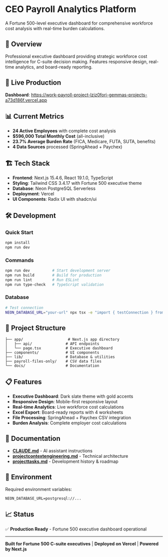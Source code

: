 # CEO Payroll Analytics Platform

A Fortune 500-level executive dashboard for comprehensive workforce cost analysis with real-time burden calculations.

## 🎯 Overview

Professional executive dashboard providing strategic workforce cost intelligence for C-suite decision making. Features responsive design, real-time analytics, and board-ready reporting.

## 🚀 Live Production

**Dashboard**: https://work-payroll-project-lzjz0fori-gemmas-projects-a73d186f.vercel.app

## 📊 Current Metrics

- **24 Active Employees** with complete cost analysis
- **$596,000 Total Monthly Cost** (all-inclusive)
- **23.7% Average Burden Rate** (FICA, Medicare, FUTA, SUTA, benefits)
- **4 Data Sources** processed (SpringAhead + Paychex)

## 🏗️ Tech Stack

- **Frontend**: Next.js 15.4.6, React 19.1.0, TypeScript
- **Styling**: Tailwind CSS 3.4.17 with Fortune 500 executive theme
- **Database**: Neon PostgreSQL Serverless
- **Deployment**: Vercel
- **UI Components**: Radix UI with shadcn/ui

## 🛠️ Development

### Quick Start
```bash
npm install
npm run dev
```

### Commands
```bash
npm run dev          # Start development server
npm run build        # Build for production
npm run lint         # Run ESLint
npm run type-check   # TypeScript validation
```

### Database
```bash
# Test connection
NEON_DATABASE_URL="your-url" npx tsx -e "import { testConnection } from './lib/database.js'; testConnection().then(ok => console.log('DB:', ok ? '✅' : '❌'))"
```

## 📁 Project Structure

```
├── app/                    # Next.js app directory
│   ├── api/               # API endpoints
│   └── page.tsx           # Executive dashboard
├── components/            # UI components
├── lib/                   # Database & utilities
├── payroll-files-only/    # CSV data files
└── docs/                  # Documentation
```

## 📋 Features

- **Executive Dashboard**: Dark slate theme with gold accents
- **Responsive Design**: Mobile-first responsive layout
- **Real-time Analytics**: Live workforce cost calculations
- **Excel Export**: Board-ready reports with 4 worksheets
- **File Processing**: SpringAhead + Paychex CSV integration
- **Burden Analysis**: Complete employer cost calculations

## 📖 Documentation

- **[CLAUDE.md](./CLAUDE.md)** - AI assistant instructions
- **[projectcontextengineering.md](./projectcontextengineering.md)** - Technical architecture
- **[projecttasks.md](./projecttasks.md)** - Development history & roadmap

## 🔐 Environment

Required environment variables:
```
NEON_DATABASE_URL=postgresql://...
```

## 📈 Status

✅ **Production Ready** - Fortune 500 executive dashboard operational

---

**Built for Fortune 500 C-suite executives** | **Deployed on Vercel** | **Powered by Next.js**
